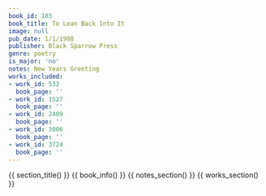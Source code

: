 ```yaml
---
book_id: 103
book_title: To Lean Back Into It
image: null
pub_date: 1/1/1998
publisher: Black Sparrow Press
genre: poetry
is_major: 'no'
notes: New Years Greeting
works_included:
- work_id: 532
  book_page: ''
- work_id: 1527
  book_page: ''
- work_id: 2409
  book_page: ''
- work_id: 3006
  book_page: ''
- work_id: 3724
  book_page: ''
---
```


{{ section_title() }}
{{ book_info() }}
{{ notes_section() }}
{{ works_section() }}
